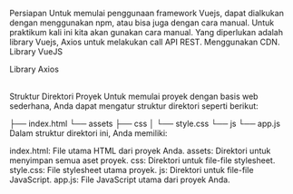 Persiapan
Untuk memulai penggunaan framework Vuejs, dapat dialkukan dengan menggunakan npm,
atau bisa juga dengan cara manual. Untuk praktikum kali ini kita akan gunakan cara manual.
Yang diperlukan adalah library Vuejs, Axios untuk melakukan call API REST. Menggunakan
CDN.
Library VueJS
<script src="https://unpkg.com/vue@3/dist/vue.global.js"></script>
Library Axios
<script src="https://unpkg.com/axios/dist/axios.min.js"></script>
<br>
Struktur Direktori Proyek
Untuk memulai proyek dengan basis web sederhana, Anda dapat mengatur struktur direktori seperti berikut:

├── index.html
└── assets
    ├── css
    │   └── style.css
    └── js
        └── app.js
Dalam struktur direktori ini, Anda memiliki:

index.html: File utama HTML dari proyek Anda.
assets: Direktori untuk menyimpan semua aset proyek.
css: Direktori untuk file-file stylesheet.
style.css: File stylesheet utama proyek.
js: Direktori untuk file-file JavaScript.
app.js: File JavaScript utama dari proyek Anda.
